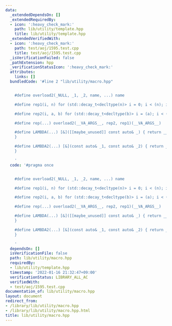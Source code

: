 ```yaml
---
data:
  _extendedDependsOn: []
  _extendedRequiredBy:
  - icon: ':heavy_check_mark:'
    path: lib/utility/template.hpp
    title: lib/utility/template.hpp
  _extendedVerifiedWith:
  - icon: ':heavy_check_mark:'
    path: test/aoj/1595.test.cpp
    title: test/aoj/1595.test.cpp
  _isVerificationFailed: false
  _pathExtension: hpp
  _verificationStatusIcon: ':heavy_check_mark:'
  attributes:
    links: []
  bundledCode: '#line 2 "lib/utility/macro.hpp"


    #define overload2(_NULL, _1, _2, name, ...) name

    #define rep1(i, n) for (std::decay_t<decltype(n)> i = 0; i < (n); i++)

    #define rep2(i, a, b) for (std::decay_t<decltype(b)> i = (a); i < (b); i++)

    #define rep(...) overload2(__VA_ARGS__, rep2, rep1)(__VA_ARGS__)

    #define LAMBDA(...) [&]([[maybe_unused]] const auto& _) { return __VA_ARGS__;
    }

    #define LAMBDA2(...) [&](const auto& _1, const auto& _2) { return __VA_ARGS__;
    }

    '
  code: '#pragma once


    #define overload2(_NULL, _1, _2, name, ...) name

    #define rep1(i, n) for (std::decay_t<decltype(n)> i = 0; i < (n); i++)

    #define rep2(i, a, b) for (std::decay_t<decltype(b)> i = (a); i < (b); i++)

    #define rep(...) overload2(__VA_ARGS__, rep2, rep1)(__VA_ARGS__)

    #define LAMBDA(...) [&]([[maybe_unused]] const auto& _) { return __VA_ARGS__;
    }

    #define LAMBDA2(...) [&](const auto& _1, const auto& _2) { return __VA_ARGS__;
    }

    '
  dependsOn: []
  isVerificationFile: false
  path: lib/utility/macro.hpp
  requiredBy:
  - lib/utility/template.hpp
  timestamp: '2022-01-16 21:32:47+09:00'
  verificationStatus: LIBRARY_ALL_AC
  verifiedWith:
  - test/aoj/1595.test.cpp
documentation_of: lib/utility/macro.hpp
layout: document
redirect_from:
- /library/lib/utility/macro.hpp
- /library/lib/utility/macro.hpp.html
title: lib/utility/macro.hpp
---
```

